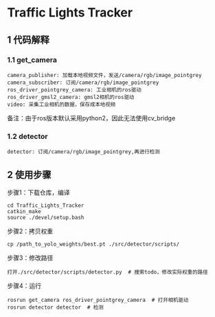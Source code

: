 # Traffic Lights Tracker
## 1 代码解释
### 1.1 get_camera
```shell
camera_publisher: 加载本地视频文件，发送/camera/rgb/image_pointgrey
camera_subscriber: 订阅/camera/rgb/image_pointgrey
ros_driver_pointgrey_camera: 工业相机的ros驱动  
ros_driver_gmsl2_camera: gmsl2相机的ros驱动
video: 采集工业相机的数据，保存成本地视频
```
备注：由于ros版本默认采用python2，因此无法使用cv_bridge
### 1.2 detector
```shell
detector: 订阅/camera/rgb/image_pointgrey,再进行检测
```
## 2 使用步骤
步骤1：下载仓库，编译
```shell
cd Traffic_Lights_Tracker
catkin_make
source ./devel/setup.bash
```
步骤2：拷贝权重
```shell
cp /path_to_yolo_weights/best.pt ./src/detector/scripts/
```
步骤3：修改路径
```shell
打开./src/detector/scripts/detector.py  # 搜索todo，修改实际权重的路径
```
步骤4：运行
```shell
rosrun get_camera ros_driver_pointgrey_camera  # 打开相机驱动
rosrun detector detector  # 检测
```